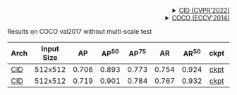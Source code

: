 <!-- [ALGORITHM] -->

<details>
<summary align="right"><a href="https://openaccess.thecvf.com/content/CVPR2022/html/Wang_Contextual_Instance_Decoupling_for_Robust_Multi-Person_Pose_Estimation_CVPR_2022_paper.html">CID (CVPR'2022)</a></summary>

```bibtex
@InProceedings{Wang_2022_CVPR,
    author    = {Wang, Dongkai and Zhang, Shiliang},
    title     = {Contextual Instance Decoupling for Robust Multi-Person Pose Estimation},
    booktitle = {Proceedings of the IEEE/CVF Conference on Computer Vision and Pattern Recognition (CVPR)},
    month     = {June},
    year      = {2022},
    pages     = {11060-11068}
}
```

</details>

<!-- [DATASET] -->

<details>
<summary align="right"><a href="https://link.springer.com/chapter/10.1007/978-3-319-10602-1_48">COCO (ECCV'2014)</a></summary>

```bibtex
@inproceedings{lin2014microsoft,
  title={Microsoft coco: Common objects in context},
  author={Lin, Tsung-Yi and Maire, Michael and Belongie, Serge and Hays, James and Perona, Pietro and Ramanan, Deva and Doll{\'a}r, Piotr and Zitnick, C Lawrence},
  booktitle={European conference on computer vision},
  pages={740--755},
  year={2014},
  organization={Springer}
}
```

</details>

Results on COCO val2017 without multi-scale test

| Arch                                          | Input Size |  AP   | AP<sup>50</sup> | AP<sup>75</sup> |  AR   | AR<sup>50</sup> |                     ckpt                      |                      log                      |
| :-------------------------------------------- | :--------: | :---: | :-------------: | :-------------: | :---: | :-------------: | :-------------------------------------------: | :-------------------------------------------: |
| [CID](/configs/body_2d_keypoint/cid/coco/cid_hrnet-w32_8xb20-140e_coco-512x512.py) |  512x512   | 0.706 |      0.893      |      0.773      | 0.754 |      0.924      | [ckpt](https://download.openmmlab.com/mmpose/bottom_up/cid/hrnet_w32_coco_512x512-867b9659_20220928.pth) | [log](https://download.openmmlab.com/mmpose/bottom_up/cid/hrnet_w32_coco_512x512_20220928.log.json) |
| [CID](/configs/body_2d_keypoint/cid/coco/cid_hrnet-w48_8xb20-140e_coco-512x512.py) |  512x512   | 0.719 |      0.901      |      0.784      | 0.767 |      0.932      | [ckpt](https://download.openmmlab.com/mmpose/bottom_up/cid/hrnet_w48_coco_512x512-af545767_20221109.pth) | [log](https://download.openmmlab.com/mmpose/bottom_up/cid/hrnet_w48_coco_512x512_20221109.log.json) |
